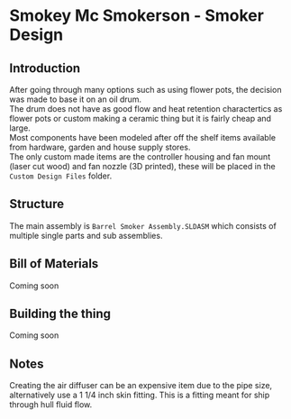 # Smokey Mc Smokerson - Smoker Design

## Introduction

After going through many options such as using flower pots, the decision was made to base it on an oil drum.  
The drum does not have as good flow and heat retention charactertics as flower pots or custom making a ceramic thing but it is fairly cheap and large.  
Most components have been modeled after off the shelf items available from hardware, garden and house supply stores.  
The only custom made items are the controller housing and fan mount (laser cut wood) and fan nozzle (3D printed), these will be placed in the `Custom Design Files` folder.

## Structure

The main assembly is `Barrel Smoker Assembly.SLDASM` which consists of multiple single parts and sub assemblies.

## Bill of Materials

Coming soon

## Building the thing

Coming soon

## Notes

Creating the air diffuser can be an expensive item due to the pipe size, alternatively use a 1 1/4 inch skin fitting. This is a fitting meant for ship through hull fluid flow.